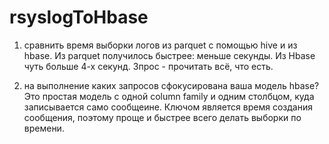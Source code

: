 # rsyslogToHbase


1. сравнить время выборки логов из parquet с помощью hive и из hbase.
Из parquet получилось быстрее: меньше секунды. Из Hbase чуть больше 4-х секунд. Зпрос - прочитать всё, что есть.

2. на выполнение каких запросов сфокусирована ваша модель hbase?
Это простая модель с одной column family и одним столбцом, куда записывается само сообщеине. Ключом является время создания сообщения, поэтому проще и быстрее всего делать выборки по времени.
